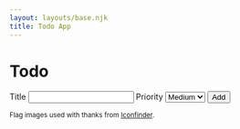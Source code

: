 ```yaml
---
layout: layouts/base.njk
title: Todo App
---
```


<div class="container">
  <h1>Todo</h1>
  <form id="todo">
    <label for="title">Title</label>
    <input type="text" id="title" name="title" required>
    <label for="priority">Priority</label>
    <select id="priority" name="priority">
      <option value="low">Low</option>
      <option value="medium" selected>Medium</option>
      <option value="high">High</option>
    </select>
    <button type="submit">Add</button>
  </form>
  <ul id="todo-pane"></ul>
  <footer>
    <small>
      Flag images used with thanks from
      <a href="https://www.iconfinder.com/iconsets/prettyoffice8">Iconfinder</a>.
    </small>
  </footer>
</div>
